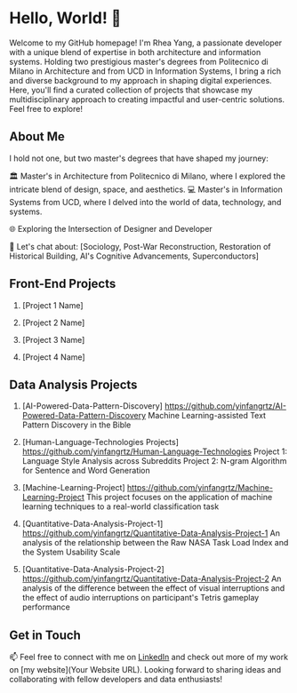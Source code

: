 # Hello, World! 👋

Welcome to my GitHub homepage! I'm Rhea Yang, a passionate developer with a unique blend of expertise in both architecture and information systems. Holding two prestigious master's degrees from Politecnico di Milano in Architecture and from UCD in Information Systems, I bring a rich and diverse background to my approach in shaping digital experiences. Here, you'll find a curated collection of projects that showcase my multidisciplinary approach to creating impactful and user-centric solutions. Feel free to explore!

## About Me

I hold not one, but two master's degrees that have shaped my journey:

🏛️ Master's in Architecture from Politecnico di Milano, where I explored the intricate blend of design, space, and aesthetics.
💻 Master's in Information Systems from UCD, where I delved into the world of data, technology, and systems.

🌐 Exploring the Intersection of Designer and Developer

💬 Let's chat about: [Sociology, Post-War Reconstruction, Restoration of Historical Building, AI's Cognitive Advancements, Superconductors]

## Front-End Projects

1. [Project 1 Name]

2. [Project 2 Name]

3. [Project 3 Name]

4. [Project 4 Name]

## Data Analysis Projects

1. [AI-Powered-Data-Pattern-Discovery]
   https://github.com/yinfangrtz/AI-Powered-Data-Pattern-Discovery
   Machine Learning-assisted Text Pattern Discovery in the Bible
   
2. [Human-Language-Technologies Projects]
   https://github.com/yinfangrtz/Human-Language-Technologies
   Project 1: Language Style Analysis across Subreddits
   Project 2: N-gram Algorithm for Sentence and Word Generation

3. [Machine-Learning-Project]
   https://github.com/yinfangrtz/Machine-Learning-Project
   This project focuses on the application of machine learning techniques to a real-world classification task

4. [Quantitative-Data-Analysis-Project-1]
   https://github.com/yinfangrtz/Quantitative-Data-Analysis-Project-1
   An analysis of the relationship between the Raw NASA Task Load Index and the System Usability Scale

5. [Quantitative-Data-Analysis-Project-2]
   https://github.com/yinfangrtz/Quantitative-Data-Analysis-Project-2
   An analysis of the difference between the effect of visual interruptions and the effect of audio interruptions on participant's Tetris gameplay performance
   
   

## Get in Touch

📫 Feel free to connect with me on [LinkedIn](https://www.linkedin.com/in/yinfangyang/) and check out more of my work on [my website](Your Website URL). Looking forward to sharing ideas and collaborating with fellow developers and data enthusiasts!
